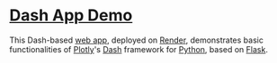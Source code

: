 # [Dash App Demo](https://dash-app-demo2.onrender.com/)
This Dash-based [web app](https://dash-app-demo2.onrender.com/), deployed on [Render](https://render.com/), demonstrates basic functionalities of [Plotly](https://plotly.com/)'s [Dash](https://dash.plotly.com/) framework for [Python](https://www.python.org/), based on [Flask](https://flask.palletsprojects.com/en/stable/).
